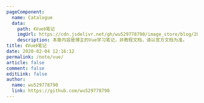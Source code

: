 ```yaml
---
pageComponent:
  name: Catalogue
  data:
    path: 《Vue》笔记
    imgUrl: https://cdn.jsdelivr.net/gh/wu529778790/image_store/blog/20200204143633.png
    description: 本章内容是博主的Vue学习笔记，非教程文档，请以官方文档为准。
title: 《Vue》笔记
date: 2020-02-04 12:16:12
permalink: /note/vue/
article: false
comment: false
editLink: false
author:
  name: wu529778790
  link: https://github.com/wu529778790
---
```

